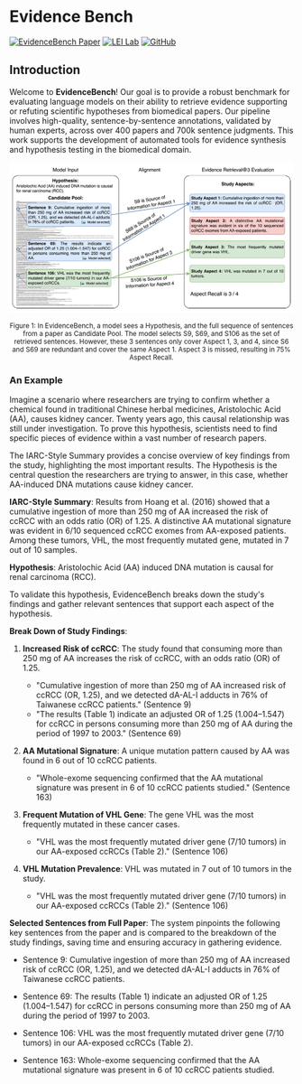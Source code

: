 # Evidence Bench

[![EvidenceBench Paper](https://img.shields.io/badge/Paper-blue.svg?logo=read-the-docs&logoColor=white)](https://link_to_your_paper) [![LEI Lab](https://img.shields.io/badge/Lab%20Group-LEI%20Lab-blue.svg?logo=teams&logoColor=white)](https://lei.ucsd.edu/) [![GitHub](https://img.shields.io/badge/GitHub-EvidenceBench-blue.svg?logo=github&logoColor=white)](https://github.com/EvidenceBench/EvidenceBench)

## Introduction

Welcome to **EvidenceBench**! Our goal is to provide a robust benchmark for evaluating language models on their ability to retrieve evidence supporting or refuting scientific hypotheses from biomedical papers. Our pipeline involves high-quality, sentence-by-sentence annotations, validated by human experts, across over 400 papers and 700k sentence judgments. This work supports the development of automated tools for evidence synthesis and hypothesis testing in the biomedical domain.


![Figure 1](_figs/fig1.png)

<p style="text-align: center; font-size: smaller; line-height: 1.2;">Figure 1: In EvidenceBench, a model sees a Hypothesis, and the full sequence of sentences from a paper as Candidate Pool. The model selects S9, S69, and S106 as the set of retrieved sentences. However, these 3 sentences only cover Aspect 1, 3, and 4, since S6 and S69 are redundant and cover the same Aspect 1. Aspect 3 is missed, resulting in 75% Aspect Recall.</p>

### An Example

Imagine a scenario where researchers are trying to confirm whether a chemical found in traditional Chinese herbal medicines, Aristolochic Acid (AA), causes kidney cancer. Twenty years ago, this causal relationship was still under investigation. To prove this hypothesis, scientists need to find specific pieces of evidence within a vast number of research papers.

The IARC-Style Summary provides a concise overview of key findings from the study, highlighting the most important results. The Hypothesis is the central question the researchers are trying to answer, in this case, whether AA-induced DNA mutations cause kidney cancer.

**IARC-Style Summary**: Results from Hoang et al. (2016) showed that a cumulative ingestion of more than 250 mg of AA increased the risk of ccRCC with an odds ratio (OR) of 1.25. A distinctive AA mutational signature was evident in 6/10 sequenced ccRCC exomes from AA-exposed patients. Among these tumors, VHL, the most frequently mutated gene, mutated in 7 out of 10 samples.

**Hypothesis**: Aristolochic Acid (AA) induced DNA mutation is causal for renal carcinoma (RCC).

To validate this hypothesis, EvidenceBench breaks down the study's findings and gather relevant sentences that support each aspect of the hypothesis.

**Break Down of Study Findings**:

1. **Increased Risk of ccRCC**: The study found that consuming more than 250 mg of AA increases the risk of ccRCC, with an odds ratio (OR) of 1.25. 
    - "Cumulative ingestion of more than 250 mg of AA increased risk of ccRCC (OR, 1.25), and we detected dA-AL-I adducts in 76% of Taiwanese ccRCC patients." (Sentence 9)
    - "The results (Table 1) indicate an adjusted OR of 1.25 (1.004–1.547) for ccRCC in persons consuming more than 250 mg of AA during the period of 1997 to 2003." (Sentence 69)

2. **AA Mutational Signature**: A unique mutation pattern caused by AA was found in 6 out of 10 ccRCC patients.
    - "Whole-exome sequencing confirmed that the AA mutational signature was present in 6 of 10 ccRCC patients studied." (Sentence 163)

3. **Frequent Mutation of VHL Gene**: The gene VHL was the most frequently mutated in these cancer cases.
    - "VHL was the most frequently mutated driver gene (7/10 tumors) in our AA-exposed ccRCCs (Table 2)." (Sentence 106)

4. **VHL Mutation Prevalence**: VHL was mutated in 7 out of 10 tumors in the study.
    - "VHL was the most frequently mutated driver gene (7/10 tumors) in our AA-exposed ccRCCs (Table 2)." (Sentence 106)

**Selected Sentences from Full Paper**: The system pinpoints the following key sentences from the paper and is compared to the breakdown of the study findings, saving time and ensuring accuracy in gathering evidence.

- Sentence 9: Cumulative ingestion of more than 250 mg of AA increased risk of ccRCC (OR, 1.25), and we detected dA-AL-I adducts in 76% of Taiwanese ccRCC patients.

- Sentence 69: The results (Table 1) indicate an adjusted OR of 1.25 (1.004–1.547) for ccRCC in persons consuming more than 250 mg of AA during the period of 1997 to 2003.

- Sentence 106: VHL was the most frequently mutated driver gene (7/10 tumors) in our AA-exposed ccRCCs (Table 2).

- Sentence 163: Whole-exome sequencing confirmed that the AA mutational signature was present in 6 of 10 ccRCC patients studied.
